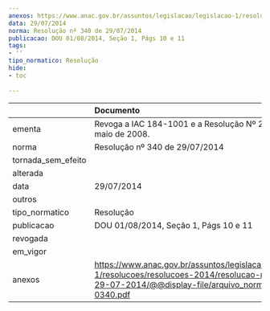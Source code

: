 ```yaml
---
anexos: https://www.anac.gov.br/assuntos/legislacao/legislacao-1/resolucoes/resolucoes-2014/resolucao-no-340-de-29-07-2014/@@display-file/arquivo_norma/RA2014-0340.pdf
data: 29/07/2014
norma: Resolução nº 340 de 29/07/2014
publicacao: DOU 01/08/2014, Seção 1, Págs 10 e 11
tags:
- ''
tipo_normatico: Resolução
hide: 
- toc 
 
---
```


|                    | Documento                                                                                                                                                       |
|:-------------------|:----------------------------------------------------------------------------------------------------------------------------------------------------------------|
| ementa             | Revoga a IAC 184-1001 e a Resolução Nº 28, de 20 de maio de 2008.                                                                                               |
| norma              | Resolução nº 340 de 29/07/2014                                                                                                                                  |
| tornada_sem_efeito |                                                                                                                                                                 |
| alterada           |                                                                                                                                                                 |
| data               | 29/07/2014                                                                                                                                                      |
| outros             |                                                                                                                                                                 |
| tipo_normatico     | Resolução                                                                                                                                                       |
| publicacao         | DOU 01/08/2014, Seção 1, Págs 10 e 11                                                                                                                           |
| revogada           |                                                                                                                                                                 |
| em_vigor           |                                                                                                                                                                 |
| anexos             | https://www.anac.gov.br/assuntos/legislacao/legislacao-1/resolucoes/resolucoes-2014/resolucao-no-340-de-29-07-2014/@@display-file/arquivo_norma/RA2014-0340.pdf |